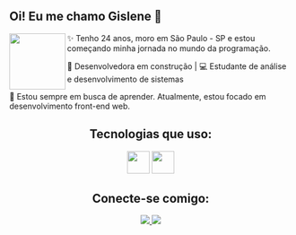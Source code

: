 ## Oi! Eu me chamo Gislene 👋

<div>
  <img src = "https://github.com/user-attachments/assets/65648a5f-2e3e-4b79-a4b4-062758572d05" width = "100" align = "left">
  
  ✨ Tenho 24 anos, moro em São Paulo - SP e estou começando minha jornada no mundo da programação.

  🔧 Desenvolvedora em construção | 💻 Estudante de análise e desenvolvimento de sistemas 

  🌱 Estou sempre em busca de aprender. Atualmente, estou focado em desenvolvimento front-end web.
  
</div>

<div align = "center">
  <h2>Tecnologias que uso:</h2>
  <img aling="center" heigth="30" width="40" src="https://cdn.jsdelivr.net/gh/devicons/devicon@latest/icons/html5/html5-original.svg"/>
  <img aling="center" heigth="30" width="40" src="https://cdn.jsdelivr.net/gh/devicons/devicon@latest/icons/css3/css3-original.svg"/>
</div>

<div align = "center">
  <h2>Conecte-se comigo:</h2>
  <a href = "mailto:gislene.dev@gmail.com"> <img src = "https://img.shields.io/badge/Gmail-D14836?style=for-the-badge&logo=gmail&logoColor=white" target="_blank"> </a>
  <a href = "https://www.linkedin.com/in/gisleneandradee/"> <img src = "https://img.shields.io/badge/LinkedIn-0077B5?style=for-the-badge&logo=linkedin&logoColor=white" target="_blank"> </a>
</div>
